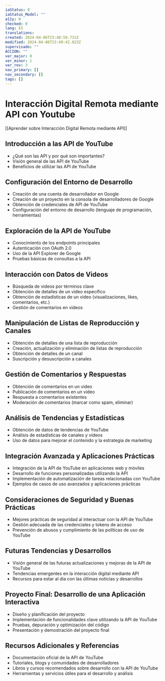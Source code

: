 ```yaml
---
iaStatus: 0
iaStatus_Model: ""
a11y: 0
checked: 0
lang: ES
translations: 
created: 2024-04-06T23:48:59.731Z
modified: 2024-04-06T23:49:42.023Z
supervisado: ""
ACCION: ""
ver_major: 0
ver_minor: 1
ver_rev: 3
nav_primary: []
nav_secondary: []
tags: []
---
```

# Interacción Digital Remota mediante API con Youtube

[[Aprender sobre Interacción Digital Remota mediante API]]

## Introducción a las API de YouTube
- ¿Qué son las API y por qué son importantes?
- Visión general de las API de YouTube
- Beneficios de utilizar las API de YouTube

## Configuración del Entorno de Desarrollo
- Creación de una cuenta de desarrollador en Google
- Creación de un proyecto en la consola de desarrolladores de Google
- Obtención de credenciales de API de YouTube
- Configuración del entorno de desarrollo (lenguaje de programación, herramientas)

## Exploración de la API de YouTube
- Conocimiento de los endpoints principales
- Autenticación con OAuth 2.0
- Uso de la API Explorer de Google
- Pruebas básicas de consultas a la API

## Interacción con Datos de Videos
- Búsqueda de videos por términos clave
- Obtención de detalles de un video específico
- Obtención de estadísticas de un video (visualizaciones, likes, comentarios, etc.)
- Gestión de comentarios en videos

## Manipulación de Listas de Reproducción y Canales
- Obtención de detalles de una lista de reproducción
- Creación, actualización y eliminación de listas de reproducción
- Obtención de detalles de un canal
- Suscripción y desuscripción a canales

## Gestión de Comentarios y Respuestas
- Obtención de comentarios en un video
- Publicación de comentarios en un video
- Respuesta a comentarios existentes
- Moderación de comentarios (marcar como spam, eliminar)

## Análisis de Tendencias y Estadísticas
- Obtención de datos de tendencias de YouTube
- Análisis de estadísticas de canales y videos
- Uso de datos para mejorar el contenido y la estrategia de marketing

## Integración Avanzada y Aplicaciones Prácticas
- Integración de la API de YouTube en aplicaciones web y móviles
- Desarrollo de funciones personalizadas utilizando la API
- Implementación de automatización de tareas relacionadas con YouTube
- Ejemplos de casos de uso avanzados y aplicaciones prácticas

## Consideraciones de Seguridad y Buenas Prácticas
- Mejores prácticas de seguridad al interactuar con la API de YouTube
- Gestión adecuada de las credenciales y tokens de acceso
- Prevención de abusos y cumplimiento de las políticas de uso de YouTube

## Futuras Tendencias y Desarrollos
- Visión general de las futuras actualizaciones y mejoras de la API de YouTube
- Tendencias emergentes en la interacción digital mediante API
- Recursos para estar al día con las últimas noticias y desarrollos

## Proyecto Final: Desarrollo de una Aplicación Interactiva
- Diseño y planificación del proyecto
- Implementación de funcionalidades clave utilizando la API de YouTube
- Pruebas, depuración y optimización del código
- Presentación y demostración del proyecto final

## Recursos Adicionales y Referencias
- Documentación oficial de la API de YouTube
- Tutoriales, blogs y comunidades de desarrolladores
- Libros y cursos recomendados sobre desarrollo con la API de YouTube
- Herramientas y servicios útiles para el desarrollo y análisis

